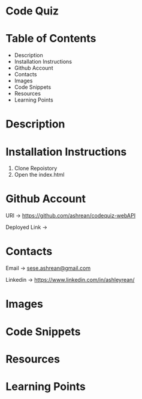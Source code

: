 # Code Quiz

# Table of Contents
 - Description
 - Installation Instructions
 - Github Account
 - Contacts
 - Images
 - Code Snippets
 - Resources
 - Learning Points

# Description


# Installation Instructions
1. Clone Repoistory
2. Open the index.html 


# Github Account
URl -> https://github.com/ashrean/codequiz-webAPI

Deployed Link ->

# Contacts
Email -> sese.ashrean@gmail.com

Linkedin -> https://www.linkedin.com/in/ashleyrean/

# Images


# Code Snippets


# Resources


# Learning Points


 <!-- Pseudo Code
 1. When initating the quiz the user must press start in order for the timer to work
    a. When timer has started a question can appear timer will count down from 60seconds
    b. A total of 10 questions with topics from HTML/CSS/Javascript
        1. The quiz will be multiple choice style with 3 options for answers
        2. Each wrong answer will deduct 3 seconds from the timer
            2a. IF answered wrong it will show you the correct answer
2. When timer has reached 0 or if all questions has been answered the game will end
3. When the game has ended the user is presented with the score and must enter initials
    a. The user must enter initials not numbers, characters or anything longer than their initals
4. Once user has enterted initals they have the option to play again. -->
